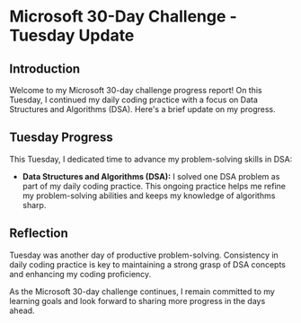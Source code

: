 # Microsoft 30-Day Challenge - Tuesday Update

## Introduction

Welcome to my Microsoft 30-day challenge progress report! On this Tuesday, I continued my daily coding practice with a focus on Data Structures and Algorithms (DSA). Here's a brief update on my progress.

## Tuesday Progress

This Tuesday, I dedicated time to advance my problem-solving skills in DSA:

- **Data Structures and Algorithms (DSA):** I solved one DSA problem as part of my daily coding practice. This ongoing practice helps me refine my problem-solving abilities and keeps my knowledge of algorithms sharp.

## Reflection

Tuesday was another day of productive problem-solving. Consistency in daily coding practice is key to maintaining a strong grasp of DSA concepts and enhancing my coding proficiency.

As the Microsoft 30-day challenge continues, I remain committed to my learning goals and look forward to sharing more progress in the days ahead.